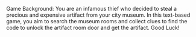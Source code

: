 Game Background:
You are an infamous thief who decided to steal a precious and expensive artifact from your city museum. In this text-based game, you aim to search the museum rooms and collect clues to find the code to unlock the artifact room door and get the artifact. Good Luck!
